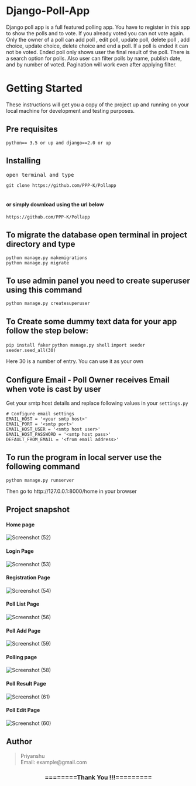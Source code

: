 # Django-Poll-App
Django poll app is a full featured polling app. You have to register in this app to show the polls and to vote. If you already voted you can not vote again. Only the owner of a poll can add poll , edit poll, update poll, delete poll , add choice, update choice, delete choice and end a poll. If a poll is ended it can not be voted. Ended poll only shows user the final result of the poll. There is a search option for polls. Also user can filter polls by name, publish date, and by number of voted. Pagination will work even after applying filter.

<h1>Getting Started</h1>
<p>These instructions will get you a copy of the project up and running on your local machine for development and testing purposes.</p>

<h2>Pre requisites</h2>
<code>python== 3.5 or up and django==2.0 or up</code>

<h2>Installing</h2>
<pre>open terminal and type</pre>
<code>git clone https://github.com/PPP-K/Pollapp</code><br><br>

<h4>or simply download using the url below</h4>
<code>https://github.com/PPP-K/Pollapp</code><br>

<h2>To migrate the database open terminal in project directory and type</h2>
<code>python manage.py makemigrations</code><br>
<code>python manage.py migrate</code>

<h2>To use admin panel you need to create superuser using this command </h2>
<code>python manage.py createsuperuser</code>

<h2>To Create some dummy text data for your app follow the step below:</h2>
<code>pip install faker</code>
<code>python manage.py shell</code>
<code>import seeder</code>
<code>seeder.seed_all(30)</code>
<p>Here 30 is a number of entry. You can use it as your own</p>


<h2>Configure Email - Poll Owner receives Email when vote is cast by user</h2>
<p>Get your smtp host details and replace following values in your <code>settings.py</code> </p>
<code># Configure email settings
EMAIL_HOST = '&lt;your smtp host&gt;'
EMAIL_PORT = '&lt;smtp port&gt;'
EMAIL_HOST_USER = '&lt;smtp host user&gt;'
EMAIL_HOST_PASSWORD = '&lt;smtp host pass&gt;'
DEFAULT_FROM_EMAIL = '&lt;from email address&gt;'
</code>

<h2> To run the program in local server use the following command </h2>
<code>python manage.py runserver</code>

<p>Then go to http://127.0.0.1:8000/home in your browser</p>

<h2>Project snapshot</h2>

#### Home page
![Screenshot (52)](https://github.com/user-attachments/assets/cabbddbf-68fe-4f09-b10e-e8a58ee9dbbc)



#### Login Page
![Screenshot (53)](https://github.com/user-attachments/assets/4d54843f-5705-4a69-a4a7-23356f04a1f9)


#### Registration Page
![Screenshot (54)](https://github.com/user-attachments/assets/07279bcf-222f-428d-8d66-51a8e511df2c)

#### Poll List Page
![Screenshot (56)](https://github.com/user-attachments/assets/5ab0cf41-a570-4091-a534-5ae8c17851b4)



#### Poll Add Page
![Screenshot (59)](https://github.com/user-attachments/assets/34e2e813-0f21-474a-8822-5a7da1555a13)

#### Polling page
![Screenshot (58)](https://github.com/user-attachments/assets/dba13334-6f5a-4051-bcef-618ad096a0d9)

#### Poll Result Page
![Screenshot (61)](https://github.com/user-attachments/assets/ef80d906-eb86-4a4e-a940-12b6b58c1392)

#### Poll Edit Page
![Screenshot (60)](https://github.com/user-attachments/assets/139fbe2d-49f0-47f9-9827-76f89e0f8d3b)


<h2>Author</h2>
<blockquote>
  Priyanshu<br>
  Email: example@gmail.com
</blockquote>

<div align="center">
    <h3>========Thank You !!!=========</h3>
</div>
